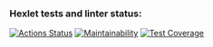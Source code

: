 ### Hexlet tests and linter status:
[![Actions Status](https://github.com/YanovskiyS/frontend-project-46/workflows/hexlet-check/badge.svg)](https://github.com/YanovskiyS/frontend-project-46/actions)
[![Maintainability](https://api.codeclimate.com/v1/badges/74dce332cbd6fc9f5990/maintainability)](https://codeclimate.com/github/YanovskiyS/frontend-project-46/maintainability)
[![Test Coverage](https://api.codeclimate.com/v1/badges/74dce332cbd6fc9f5990/test_coverage)](https://codeclimate.com/github/YanovskiyS/frontend-project-46/test_coverage)
